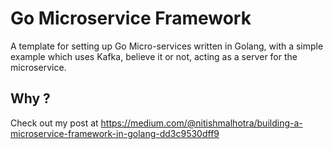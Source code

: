 # Go Microservice Framework
A template for setting up Go Micro-services written in Golang, with a simple example which uses Kafka, believe it or not, acting as a server for the microservice.

## Why ?
Check out my post at https://medium.com/@nitishmalhotra/building-a-microservice-framework-in-golang-dd3c9530dff9
